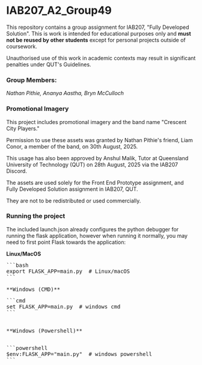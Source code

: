 # IAB207_A2_Group49

This repository contains a group assignment for IAB207, "Fully Developed Solution". This is work is intended for educational purposes only
and **must not be reused by other students** except for personal projects outside of coursework.

Unauthorised use of this work in academic contexts may result in significant penalties under QUT's Guidelines.

### Group Members:

_Nathan Pithie,_
_Ananya Aastha,_
_Bryn McCulloch_

### Promotional Imagery

This project includes promotional imagery and the band name "Crescent City Players."

Permission to use these assets was granted by Nathan Pithie's friend, Liam Conor, a member of the band, on 30th August, 2025.

This usage has also been approved by Anshul Malik, Tutor at Queensland University of Technology (QUT) on 28th August, 2025 via the IAB207 Discord.

The assets are used solely for the Front End Prototype assignment, and Fully Developed Solution assignment in IAB207, QUT.

They are not to be redistributed or used commercially.

### Running the project

The included launch.json already configures the python debugger for running the flask application, however when
running it normally, you may need to first point Flask towards the application:

**Linux/MacOS**

<pre>```bash
export FLASK_APP=main.py  # Linux/macOS
```

**Windows (CMD)**
<pre>```cmd
set FLASK_APP=main.py  # windows cmd
```


**Windows (Powershell)**

<pre>```powershell
$env:FLASK_APP="main.py"  # windows powershell
```
